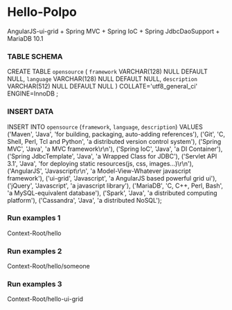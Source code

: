# Hello-Polpo
AngularJS-ui-grid + Spring MVC + Spring IoC + Spring JdbcDaoSupport + MariaDB 10.1
### TABLE SCHEMA
CREATE TABLE `opensource` (
	`framework` VARCHAR(128) NULL DEFAULT NULL,
	`language` VARCHAR(128) NULL DEFAULT NULL,
	`description` VARCHAR(512) NULL DEFAULT NULL
)
COLLATE='utf8_general_ci'
ENGINE=InnoDB
;
### INSERT DATA
INSERT INTO `opensource` (`framework`, `language`, `description`) VALUES
	('Maven', 'Java', 'for building, packaging, auto-adding references'),
	('Git', 'C, Shell, Perl, Tcl and Python', 'a distributed version control system'),
	('Spring MVC', 'Java', 'a MVC framework\r\n'),
	('Spring IoC', 'Java', 'a DI Container'),
	('Spring JdbcTemplate', 'Java', 'a Wrapped Class for JDBC'),
	('Servlet API 3.1', 'Java', 'for deploying static resources(js, css, images...)\r\n'),
	('AngularJS', 'Javascript\r\n', 'a Model-View-Whatever javascript framework'),
	('ui-grid', 'Javascript', 'a AngularJS based powerful grid ui'),
	('jQuery', 'Javascript', 'a javascript library'),
	('MariaDB', 'C, C++, Perl, Bash', 'a MySQL-equivalent database'),
	('Spark', 'Java', 'a distributed computing platform'),
	('Cassandra', 'Java', 'a distributed NoSQL');
### Run examples 1
Context-Root/hello
### Run examples 2
Context-Root/hello/someone
### Run examples 3
Context-Root/hello-ui-grid
